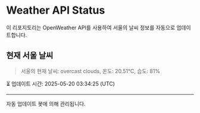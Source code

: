 
# Weather API Status

이 리포지토리는 OpenWeather API를 사용하여 서울의 날씨 정보를 자동으로 업데이트합니다.

## 현재 서울 날씨
> 서울의 현재 날씨: overcast clouds, 온도: 20.51°C, 습도: 81%

⏳ 업데이트 시간: 2025-05-20 03:34:25 (UTC)

---
자동 업데이트 봇에 의해 관리됩니다.
